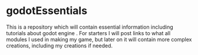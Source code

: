 # godotEssentials
This is a repository which will contain essential information including tutorials about godot engine . For starters I will post links to what all modules I used in making my game, but later on it will contain more complex creations, including my creations if needed.
